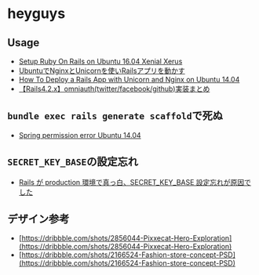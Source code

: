 heyguys
=======

Usage
-----

* [Setup Ruby On Rails on Ubuntu 16.04 Xenial Xerus](https://gorails.com/setup/ubuntu/16.04)
* [UbuntuでNginxとUnicornを使いRailsアプリを動かす](http://qiita.com/corona6@github/items/cfac19432532d261912d)
* [How To Deploy a Rails App with Unicorn and Nginx on Ubuntu 14.04](https://www.digitalocean.com/community/tutorials/how-to-deploy-a-rails-app-with-unicorn-and-nginx-on-ubuntu-14-04)
* [【Rails4.2.x】omniauth(twitter/facebook/github)実装まとめ](http://qiita.com/Hassan/items/176bc2c6fd75a3e00111)

`bundle exec rails generate scaffold`で死ぬ
-------------------------------------------

* [Spring permission error Ubuntu 14.04](http://stackoverflow.com/questions/28174437/spring-permission-error-ubuntu-14-04#comment45864524_28174437)

`SECRET_KEY_BASE`の設定忘れ
---------------------------

* [Rails が production 環境で真っ白、SECRET_KEY_BASE 設定忘れが原因でした](http://easyramble.com/rails-secret-key-base-env.html)

デザイン参考
-----------

* [https://dribbble.com/shots/2856044-Pixxecat-Hero-Exploration](https://dribbble.com/shots/2856044-Pixxecat-Hero-Exploration)
* [https://dribbble.com/shots/2166524-Fashion-store-concept-PSD](https://dribbble.com/shots/2166524-Fashion-store-concept-PSD)